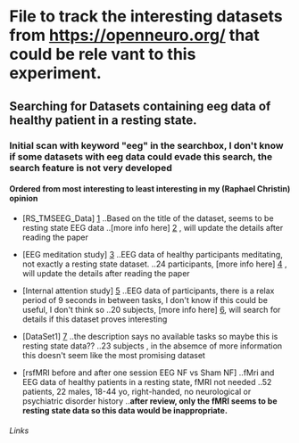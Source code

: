 # File to track the interesting datasets from https://openneuro.org/ that could be rele vant to this experiment.
## Searching for Datasets containing eeg data of healthy patient in a resting state.



### Initial scan with keyword "eeg" in the searchbox, I don't know if some datasets with eeg data could evade this search, the search feature is not very developed
#### Ordered from most interesting to least interesting in my (Raphael Christin) opinion

- [RS_TMSEEG_Data] [1]
..Based on the title of the dataset, seems to be resting state EEG data
..[more info here] [2] , will update the details after reading the paper

- [EEG meditation study] [3]
..EEG data of healthy participants meditating, not exactly a resting state dataset.
..24 participants, [more info here] [4] , will update the details after reading the paper
  
- [Internal attention study] [5]
..EEG data of participants, there is a relax period of 9 seconds in between tasks, I don't know if this could be useful, I don't think so
..20 subjects, [more info here] [6], will search for details if this dataset proves interesting
  
- [DataSet1] [7]
..the description says no available tasks so maybe this is resting state data??
..23 subjects , in the absemce of more information this doesn't seem like the most promising dataset

- [rsfMRI before and after one session EEG NF vs Sham NF] 
..fMri and EEG data of healthy patients in a resting state, fMRI not needed
..52 patients, 22 males, 18-44 yo, right-handed, no neurological or psychiatric disorder history
..**after review, only the fMRI seems to be resting state data so this data would be inappropriate.**

###### Links
[1]: https://openneuro.org/datasets/ds001849/versions/1.0.2
[2]: https://pubmed.ncbi.nlm.nih.gov/31929531/
[3]: https://openneuro.org/datasets/ds001787/versions/1.0.2
[4]: https://pubmed.ncbi.nlm.nih.gov/27815577/
[5]: https://openneuro.org/datasets/ds002691/versions/1.0.0
[6]: https://www.semanticscholar.org/paper/Psychophysical-interactions-with-a-single-photon-Radin-Michel/8095890b463b7d373054b9da40a04356cc63bcf2
[7]: https://openneuro.org/datasets/ds002791/versions/1.0.0
[8]: https://openneuro.org/datasets/ds001408/versions/1.0.3
